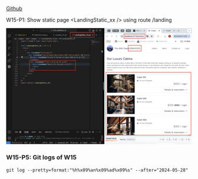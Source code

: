 [Github](https://github.com/liangyu9103/1122-wp2-2N_31.git)

W15-P1: Show static page <LandingStatic_xx /> using route /landing

![](w15-p1.png)

### W15-P5: Git logs of W15

```
git log --pretty=format:"%h%x09%an%x09%ad%x09%s" --after="2024-05-28"

```
